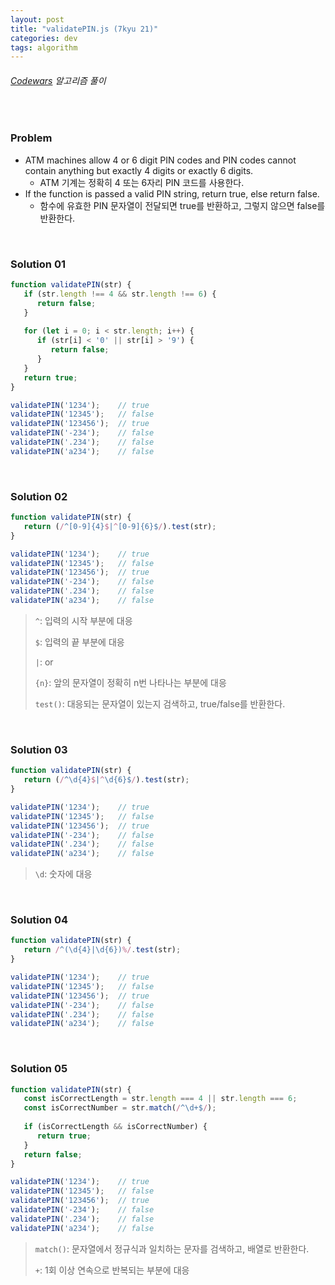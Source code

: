 ```yaml
---
layout: post
title: "validatePIN.js (7kyu 21)"
categories: dev
tags: algorithm
---
```


###### [Codewars](https://www.codewars.com) 알고리즘 풀이

<br>

### Problem

- ATM machines allow 4 or 6 digit PIN codes and PIN codes cannot contain anything but exactly 4 digits or exactly 6 digits.
  - ATM 기계는 정확히 4 또는 6자리 PIN 코드를 사용한다.
- If the function is passed a valid PIN string, return true, else return false.
  - 함수에 유효한 PIN 문자열이 전달되면 true를 반환하고, 그렇지 않으면 false를 반환한다.

<br>

### Solution 01

```js
function validatePIN(str) {
   if (str.length !== 4 && str.length !== 6) {
      return false;
   }
   
   for (let i = 0; i < str.length; i++) {
      if (str[i] < '0' || str[i] > '9') {
         return false;
      }
   }
   return true;
}

validatePIN('1234');    // true
validatePIN('12345');   // false
validatePIN('123456');  // true
validatePIN('-234');    // false
validatePIN('.234');    // false
validatePIN('a234');    // false
```

<br>

### Solution 02

```js
function validatePIN(str) {
   return (/^[0-9]{4}$|^[0-9]{6}$/).test(str);
}

validatePIN('1234');    // true
validatePIN('12345');   // false
validatePIN('123456');  // true
validatePIN('-234');    // false
validatePIN('.234');    // false
validatePIN('a234');    // false
```

> `^`: 입력의 시작 부분에 대응
>
> `$`: 입력의 끝 부분에 대응
>
> `|`: or
>
> `{n}`: 앞의 문자열이 정확히 n번 나타나는 부분에 대응
>
> `test()`: 대응되는 문자열이 있는지 검색하고, true/false를 반환한다.

<br>

### Solution 03

```js
function validatePIN(str) {
   return (/^\d{4}$|^\d{6}$/).test(str);
}

validatePIN('1234');    // true
validatePIN('12345');   // false
validatePIN('123456');  // true
validatePIN('-234');    // false
validatePIN('.234');    // false
validatePIN('a234');    // false
```

> `\d`: 숫자에 대응

<br>

### Solution 04

```js
function validatePIN(str) {
   return /^(\d{4}|\d{6})%/.test(str);
}

validatePIN('1234');    // true
validatePIN('12345');   // false
validatePIN('123456');  // true
validatePIN('-234');    // false
validatePIN('.234');    // false
validatePIN('a234');    // false
```

<br>

### Solution 05

```js
function validatePIN(str) {
   const isCorrectLength = str.length === 4 || str.length === 6;
   const isCorrectNumber = str.match(/^\d+$/);
   
   if (isCorrectLength && isCorrectNumber) {
      return true;
   }
   return false;
}

validatePIN('1234');    // true
validatePIN('12345');   // false
validatePIN('123456');  // true
validatePIN('-234');    // false
validatePIN('.234');    // false
validatePIN('a234');    // false
```

> `match()`: 문자열에서 정규식과 일치하는 문자를 검색하고, 배열로 반환한다.
>
> `+`: 1회 이상 연속으로 반복되는 부분에 대응

<br>

<br>